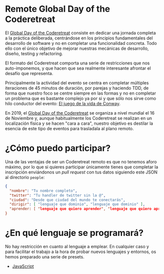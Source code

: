 # Remote Global Day of the Coderetreat

El [Global Day of the Coderetreat](https://www.coderetreat.org/) consiste en dedicar una jornada completa a la práctica deliberada, centrándose en los principios fundamentales del desarrollo de software y no en completar una funcionalidad concreta. Todo ello con el único objetivo de mejorar nuestras mecánicas de desarrollo, diseño, testing y refactoring. 

El formato del Coderetreat comporta una serie de restricciones que nos auto-imponemos, y que hacen que sea realmente interesante afrontar el desafío que representa. 

Principalmente la actividad del evento se centra en completar múltiples iteraciones de 45 minutos de duración, por parejas y haciendo TDD, de forma que nuestro foco se centre siempre en las formas y no en completar un problema que es bastante complejo ya por si y que sólo nos sirve como hilo conductor del evento: [El juego de la vida de Conway](https://en.wikipedia.org/wiki/Conway%27s_Game_of_Life).

En 2019, el [Global Day of the Coderetreat](https://www.coderetreat.org/) se organiza a nivel mundial el 16 de Noviembre y, aunque habitualmente los Coderetreat se realizan en un localización física y se hacen "cara a cara", nuestro objetivo es destilar la esencia de este tipo de eventos para trasladala al plano remoto. 

# ¿Cómo puedo participar?

Una de las ventajas de ser un Coderetreat remoto es que no tenemos aforo máximo, por lo que si quieres participar únicamente tienes que completar la inscripción enviándonos un *pull request* con tus datos siguiendo este JSON al directorio `people`:

```json
{
  "nombre": "Tu nombre completo",
  "twitter": "Tu handler de twitter sin la @",
  "ciudad": "Desde que ciudad del mundo te conectarás",
  "dirigir": [ "lenguaje que dominio", "lenguaje que dominio" ],
  "aprender: [ "lenguaje que quiero aprender", "lenguaje que quiero aprender" ]
}
```

# ¿En qué lenguaje se programará?

No hay restricción en cuanto al lenguaje a emplear. En cualquier caso y para facilitar el trabajo a la hora de probar nuevos lenguajes y entornos, os hemos preparado una serie de presets.

- [JavaScript](javascript)
